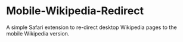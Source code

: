 # Mobile-Wikipedia-Redirect
A simple Safari extension to re-direct desktop Wikipedia pages to the mobile Wikipedia version. 
